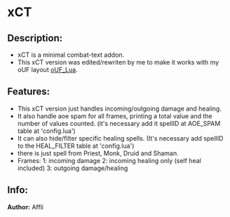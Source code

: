 # xCT

## Description:

 - xCT is a minimal combat-text addon.
 - This xCT version was edited/rewriten by me to make it works with my oUF layout [oUF_Lua](https://github.com/PedroZC90/oUF_Lua).

## Features:

 - This xCT version just handles incoming/outgoing damage and healing.
 - It also handle aoe spam for all frames, printing a total value and the number of values counted. (it's necessary add it spellID at AOE_SPAM table at 'config.lua')
 - It can also hide/filter specific healing spells. (It's necessary add spellID to the HEAL_FILTER table at 'config.lua')
 - there is just spell from Priest, Monk, Druid and Shaman.
 - Frames:
	1: incoming damage
	2: incoming healing only (self heal included)
	3: outgoing damage/healing
 
## Info:

 **Author:** Affli